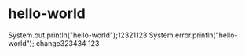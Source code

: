 # hello-world
System.out.println("hello-world");12321123
System.error.println("hello-world");
change323434
123